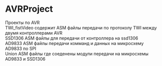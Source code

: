 # AVRProject
Проекты по AVR
<br> TWI_fistVideo содержит ASM файлы передачи по протоколу TWI между двумя контроллерами AVR
<br>SSD1306 ASM файлы для передачи от контроллера на ssd1306 
<br>AD9833 ASM файлы передачи комманд и данных на микросхему AD9833 по SPI
<br>Union ASM файлы где соеденены модули передачи на микросхемы AD9833 и SSD1306
